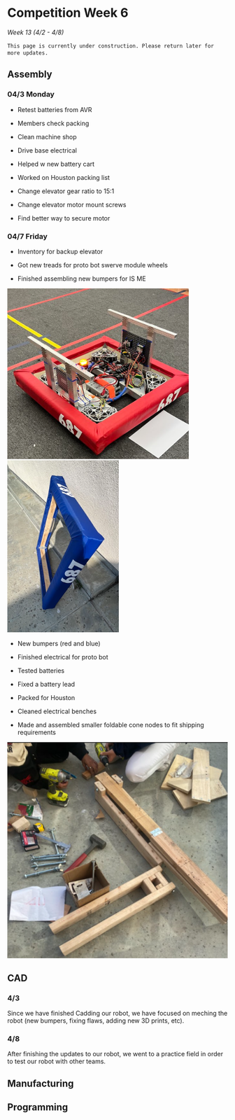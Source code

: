 # Competition Week 6
*Week 13 (4/2 - 4/8)*

```{admonition} Under Construction
This page is currently under construction. Please return later for more updates.
```

## Assembly

### 04/3 Monday 

- Retest batteries from AVR  

- Members check packing  

- Clean machine shop  

- Drive base electrical 

- Helped w new battery cart 

- Worked on Houston packing list 

- Change elevator gear ratio to 15:1  

- Change elevator motor mount screws  

- Find better way to secure motor 

 
### 04/7 Friday 

- Inventory for backup elevator 

- Got new treads for proto bot swerve module wheels 

- Finished assembling new bumpers for IS ME 

![Red Bumper](../../images/2023/Comp4/ASMRedBumper.png)
![Blue Bumper](../../images/2023/Comp4/ASMBlueBumper.png)

- New bumpers (red and blue)			 

- Finished electrical for proto bot 

- Tested batteries 

- Fixed a battery lead 

- Packed for Houston 

- Cleaned electrical benches 

- Made and assembled smaller foldable cone nodes to fit shipping requirements 

![Drilling Wood](../../images/2023/Comp4/ASMDrillingWood.png)

## CAD

### 4/3 

Since we have finished Cadding our robot, we have focused on meching the robot (new bumpers, fixing flaws, adding new 3D prints, etc). 

### 4/8 

After finishing the updates to our robot, we went to a practice field in order to test our robot with other teams. 

## Manufacturing

## Programming
